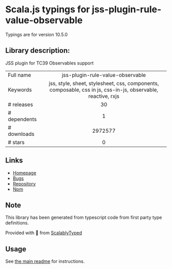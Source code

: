 
# Scala.js typings for jss-plugin-rule-value-observable

Typings are for version 10.5.0

## Library description:
JSS plugin for TC39 Observables support

|                    |                 |
| ------------------ | :-------------: |
| Full name          | jss-plugin-rule-value-observable |
| Keywords           | jss, style, sheet, stylesheet, css, components, composable, css in js, css-in-js, observable, reactive, rxjs |
| # releases         | 30 |
| # dependents       | 1 |
| # downloads        | 2972577 |
| # stars            | 0 |

## Links
- [Homepage](https://cssinjs.org/)
- [Bugs](https://github.com/cssinjs/jss/issues/new?title=[jss-plugin-rule-value-observable])
- [Repository](https://github.com/cssinjs/jss)
- [Npm](https://www.npmjs.com/package/jss-plugin-rule-value-observable)
    


## Note
This library has been generated from typescript code from first party type definitions.

Provided with :purple_heart: from [ScalablyTyped](https://github.com/oyvindberg/ScalablyTyped)

## Usage
See [the main readme](../../readme.md) for instructions.


